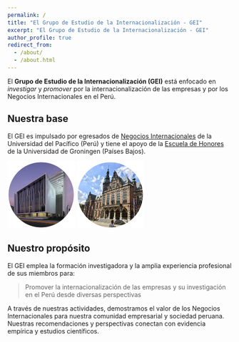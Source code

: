 ```yaml
---
permalink: /
title: "El Grupo de Estudio de la Internacionalización - GEI"
excerpt: "El Grupo de Estudio de la Internacionalización - GEI"
author_profile: true
redirect_from: 
  - /about/
  - /about.html
---
```


El **Grupo de Estudio de la Internacionalización (GEI)** está enfocado en *investigar* y *promover* por la internacionalización de las empresas y por los Negocios Internacionales en el Perú.  


## Nuestra base

El GEI es impulsado por egresados de [Negocios Internacionales](https://admision.up.edu.pe/carreras/negocios-internacionales/) de la Universidad del Pacífico (Perú) y tiene el apoyo de la [Escuela de Honores](https://www.rug.nl/education/honours-college/?lang=en) de la Universidad de Groningen (Países Bajos).



<p float="center">
  <img alt="Negocios Internacionales UP" src="/images/up.png" width="30%" /> 
  <img alt="Honours College, University of Groningen" src="/images/rug.png" width="30%" /> 
</p>




<!--
por egresados de [Negocios Internacionales](https://admision.up.edu.pe/carreras/negocios-internacionales/) de la Universidad del Pacífico y es un esfuerzo apoyado por la Escuela de Honores ([Honours College](https://www.rug.nl/education/honours-college/?lang=en)) de la Universidad de Groningen, Países Bajos.


ISG - GEI emplea la formación investigadora y diversa experiencia profesional de sus miembros para demostrar el valor de los Negocios Internacionales para las empresa peruanas y nuestra sociedad.  En esta actividad, nuestras recomendaciones y perspectivas ofrecidas a la comunidad empresarial y sociedad están basadas en evidencia y estudios científicos. 

-->

## Nuestro propósito

El GEI emplea la formación investigadora y la amplia experiencia profesional de sus miembros para:

> Promover la internacionalización de las empresas y su investigación en el Perú desde diversas perspectivas

A través de nuestras actividades, demostramos el valor de los Negocios Internacionales para nuestra comunidad empresarial y sociedad peruana. Nuestras recomendaciones y perspectivas conectan con evidencia empírica y estudios científicos.

<!--
###  CALL FOR INSIGHTS 2023

En la primera mitad de junio 2023 realizaremos en la Universidad del Pacífico la 1ra conferencia por la creación de ISG - GEI. Nuestro [CALL FOR INSIGHTS](https://isg-gei.github.io/files/Call-for-Insights-NNII-UP-2023.pdf) busca presentar a la comunidad empresarial y sociedad el significado (y reto) de realizar Negocios Internacionales: *contribuir a generar valor en más de un lugar—más allá de las fronteras de nuestro país.*

Si desea participar en la conferencia, por favor revise nuestro [boletín informativo (click aquí)](https://isg-gei.github.io/call2023/), las instrucciones en el [CALL FOR INSIGHTS (click aquí)](https://isg-gei.github.io/files/Call-for-Insights-NNII-UP-2023.pdf) y envíe su propuesta antes del 20 de mayo del 2023 al correo indicado en la convocatoria.
-->

